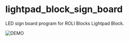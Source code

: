 # lightpad_block_sign_board
LED sign board program for ROLI Blocks Lightpad Block. 


![DEMO](./output.gif)


